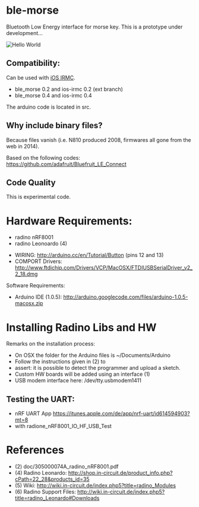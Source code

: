 # ble-morse
Bluetooth Low Energy interface for morse key. 
This is a prototype under development...


![Hello World](/img/hello_morse.jpg?raw=true "Hello world")


## Compatibility:
Can be used with [iOS IRMC](https://github.com/morse-code-over-ip/irmc-ios).

+ ble_morse 0.2 and ios-irmc 0.2 (ext branch)
+ ble_morse 0.4 and ios-irmc 0.4

The arduino code is located in src.

## Why include binary files?
Because files vanish (i.e. N810 produced 2008, firmwares all gone from the web in 2014).

Based on the following codes:
https://github.com/adafruit/Bluefruit_LE_Connect

## Code Quality
This is experimental code.

# Hardware Requirements:
* radino nRF8001
* radino Leonoardo (4)

+ WIRING: http://arduino.cc/en/Tutorial/Button (pins 12 and 13)
+ COMPORT Drivers: http://www.ftdichip.com/Drivers/VCP/MacOSX/FTDIUSBSerialDriver_v2_2_18.dmg

Software Requirements:
* Arduino IDE (1.0.5): http://arduino.googlecode.com/files/arduino-1.0.5-macosx.zip

# Installing Radino Libs and HW
Remarks on the installation process:
+ On OSX the folder for the Arduino files is ~/Documents/Arduino
+ Follow the instructions given in (2) to 
+ assert: it is possible to detect the programmer and upload a sketch.
+ Custom HW boards will be added using an interface (1)
+ USB modem interface here: /dev/tty.usbmodem1411

## Testing the UART:
+ nRF UART App https://itunes.apple.com/de/app/nrf-uart/id614594903?mt=8
+ with radione_nRF8001_IO_HF_USB_Test

# References
+ (2) doc/305000074A_radino_nRF8001.pdf
+ (4) Radino Leonardo: http://shop.in-circuit.de/product_info.php?cPath=22_28&products_id=35
+ (5) Wiki: http://wiki.in-circuit.de/index.php5?title=radino_Modules
+ (6) Radino Support Files: http://wiki.in-circuit.de/index.php5?title=radino_Leonardo#Downloads


